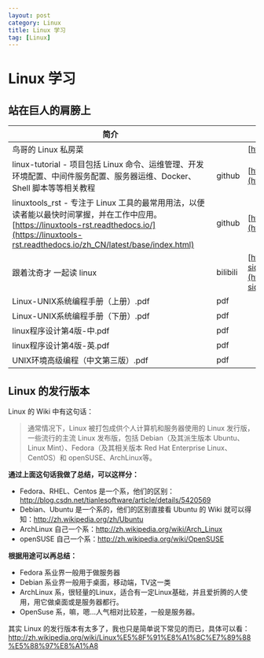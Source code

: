 ```yaml
---
layout: post
category: Linux
title: Linux 学习
tag: [Linux]
---
```

# Linux 学习

## 站在巨人的肩膀上
| <div style="width:400px">简介</div>                          |          | <div style="width:150px">url</div>                           |
| ------------------------------------------------------------ | -------- | ------------------------------------------------------------ |
| 鸟哥的 Linux 私房菜                                          |          | [http://cn.linux.vbird.org/](http://cn.linux.vbird.org/)     |
| linux-tutorial - 项目包括 Linux 命令、运维管理、开发环境配置、中间件服务配置、服务器运维、Docker、Shell 脚本等等相关教程 | github   | [https://github.com/judasn/Linux-Tutorial](https://github.com/judasn/Linux-Tutorial) |
| linuxtools_rst - 专注于 Linux 工具的最常用用法，以便读者能以最快时间掌握，并在工作中应用。<br />[https://linuxtools-rst.readthedocs.io/](https://linuxtools-rst.readthedocs.io/zh_CN/latest/base/index.html) | github   | [https://github.com/me115/linuxtools_rst](https://github.com/me115/linuxtools_rst) |
| 跟着沈奇才 一起读 linux                                      | bilibili | [https://space.bilibili.com/170920967/channel/collectiondetail?sid=388990](https://space.bilibili.com/170920967/channel/collectiondetail?sid=388990) |
| Linux-UNIX系统编程手册（上册）.pdf                           | pdf      |                                                              |
| Linux-UNIX系统编程手册（下册）.pdf                           | pdf      |                                                              |
| linux程序设计第4版-中.pdf                                    | pdf      |                                                              |
| linux程序设计第4版-英.pdf                                    | pdf      |                                                              |
| UNIX环境高级编程（中文第三版）.pdf                           | pdf      |                                                              |

## Linux 的发行版本

Linux 的 Wiki 中有这句话：

> 通常情况下，Linux 被打包成供个人计算机和服务器使用的 Linux 发行版，一些流行的主流 Linux 发布版，包括 Debian（及其派生版本 Ubuntu、Linux Mint）、Fedora（及其相关版本 Red Hat Enterprise Linux、CentOS）和 openSUSE、ArchLinux等。

**通过上面这句话我做了总结，可以这样分：**

- Fedora、RHEL、Centos 是一个系，他们的区别：<http://blog.csdn.net/tianlesoftware/article/details/5420569>
- Debian、Ubuntu 是一个系的，他们的区别直接看 Ubuntu 的 Wiki 就可以得知：<http://zh.wikipedia.org/zh/Ubuntu>
- ArchLinux 自己一个系：<http://zh.wikipedia.org/wiki/Arch_Linux>
- openSUSE 自己一个系：<http://zh.wikipedia.org/wiki/OpenSUSE>

**根据用途可以再总结：**

- Fedora 系业界一般用于做服务器
- Debian 系业界一般用于桌面，移动端，TV这一类
- ArchLinux 系，很轻量的Linux，适合有一定Linux基础，并且爱折腾的人使用，用它做桌面或是服务器都行。
- OpenSuse 系，嘛，嗯…人气相对比较差，一般是服务器。

其实 Linux 的发行版本有太多了，我也只是简单说下常见的而已，具体可以看：<http://zh.wikipedia.org/wiki/Linux%E5%8F%91%E8%A1%8C%E7%89%88%E5%88%97%E8%A1%A8>